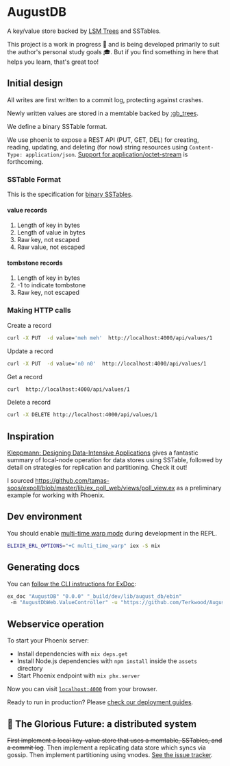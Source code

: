 # AugustDB

A key/value store backed by [LSM Trees](http://www.benstopford.com/2015/02/14/log-structured-merge-trees/) and SSTables.

This project is a work in progress 🚧 and is being developed primarily to suit the author's personal study goals 🎓.  But if you find something in here that helps you learn, that's great too!

## Initial design

All writes are first written to a commit log, protecting against crashes.

Newly written values are stored in a memtable backed by [:gb_trees](https://erlang.org/doc/man/gb_trees.html).

We define a binary SSTable format.

We use phoenix to expose a REST API (PUT, GET, DEL) for creating, reading, updating, and deleting (for now) string resources using `Content-Type: application/json`. [Support for application/octet-stream](https://github.com/Terkwood/AugustDB/issues/24) is forthcoming.

### SSTable Format

This is the specification for [binary SSTables](https://github.com/Terkwood/AugustDB/issues/51).

#### value records 

1. Length of key in bytes
2. Length of value in bytes
3. Raw key, not escaped
4. Raw value, not escaped

#### tombstone records

1. Length of key in bytes
2. -1 to indicate tombstone
3. Raw key, not escaped

### Making HTTP calls

Create a record

```sh
curl -X PUT  -d value='meh meh'  http://localhost:4000/api/values/1
```

Update a record
```sh
curl -X PUT  -d value='n0 n0'  http://localhost:4000/api/values/1
```

Get a record

```sh
curl  http://localhost:4000/api/values/1
```

Delete a record 

```sh
curl -X DELETE http://localhost:4000/api/values/1
```



## Inspiration

[Kleppmann: Designing Data-Intensive Applications](https://dataintensive.net/) gives a fantastic summary of local-node operation for data stores using SSTable, followed by detail on strategies for replication and partitioning.  Check it out!

I sourced https://github.com/tamas-soos/expoll/blob/master/lib/ex_poll_web/views/poll_view.ex as a preliminary example for working with Phoenix.

## Dev environment

You should enable [multi-time warp mode](https://erlang.org/doc/apps/erts/time_correction.html#Multi_Time_Warp_Mode) during development in the REPL.

```sh
ELIXIR_ERL_OPTIONS="+C multi_time_warp" iex -S mix
```


## Generating docs

You can [follow the CLI instructions for ExDoc](https://github.com/elixir-lang/ex_doc#using-exdoc-via-command-line):

```sh
ex_doc "AugustDB" "0.0.0" "_build/dev/lib/august_db/ebin"
 -m "AugustDbWeb.ValueController" -u "https://github.com/Terkwood/AugustDB"
```

## Webservice operation

To start your Phoenix server:

  * Install dependencies with `mix deps.get`
  * Install Node.js dependencies with `npm install` inside the `assets` directory
  * Start Phoenix endpoint with `mix phx.server`

Now you can visit [`localhost:4000`](http://localhost:4000) from your browser.

Ready to run in production? Please [check our deployment guides](https://hexdocs.pm/phoenix/deployment.html).




## 🔮 The Glorious Future: a distributed system

~~First implement a local key-value store that uses a memtable, SSTables, and a commit log~~.  Then implement a replicating data store which syncs via gossip.  Then implement partitioning using vnodes. [See the issue tracker](https://github.com/Terkwood/AugustDB/issues/15).
